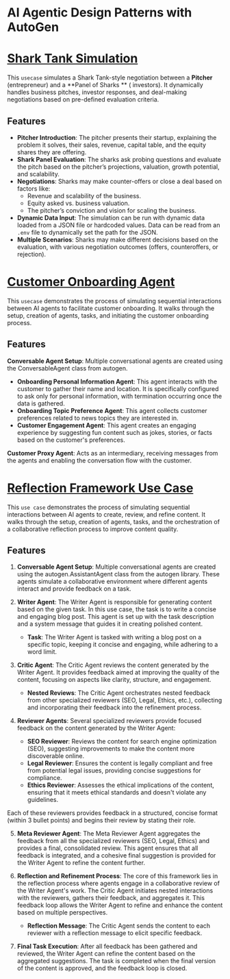 # AI Agentic Design Patterns with AutoGen

# [Shark Tank Simulation](https://github.com/sawantudayan/ai-agentic-design-patterns/tree/feature1/multi_agent_conversation/multi_agent_conversation/shark_tank_simulator)

This ```usecase``` simulates a Shark Tank-style negotiation between a **Pitcher** (entrepreneur) and a **Panel of Sharks
** (
investors). It dynamically handles business pitches, investor responses, and deal-making negotiations based on
pre-defined evaluation criteria.

## Features

- **Pitcher Introduction**: The pitcher presents their startup, explaining the problem it solves, their sales, revenue,
  capital table, and the equity shares they are offering.
- **Shark Panel Evaluation**: The sharks ask probing questions and evaluate the pitch based on the pitcher’s
  projections, valuation, growth potential, and scalability.
- **Negotiations**: Sharks may make counter-offers or close a deal based on factors like:
    - Revenue and scalability of the business.
    - Equity asked vs. business valuation.
    - The pitcher’s conviction and vision for scaling the business.
- **Dynamic Data Input**: The simulation can be run with dynamic data loaded from a JSON file or hardcoded values. Data
  can be read from an `.env` file to dynamically set the path for the JSON.
- **Multiple Scenarios**: Sharks may make different decisions based on the evaluation, with various negotiation
  outcomes (offers, counteroffers, or rejection).

# [Customer Onboarding Agent](https://github.com/sawantudayan/ai-agentic-design-patterns/tree/feature2/sequential_chats)

This ```usecase``` demonstrates the process of simulating sequential interactions between AI agents to facilitate
customer
onboarding. It walks through the setup, creation of agents, tasks, and initiating the customer onboarding process.

## Features

**Conversable Agent Setup**: Multiple conversational agents are created using the ConversableAgent class from autogen.

- **Onboarding Personal Information Agent**: This agent interacts with the customer to gather their name and location.
  It is
  specifically configured to ask only for personal information, with termination occurring once the data is gathered.
- **Onboarding Topic Preference Agent**: This agent collects customer preferences related to news topics they are
  interested
  in.
- **Customer Engagement Agent**: This agent creates an engaging experience by suggesting fun content such as jokes,
  stories,
  or facts based on the customer's preferences.

**Customer Proxy Agent**: Acts as an intermediary, receiving messages from the agents and enabling the conversation flow
with the customer.

# [Reflection Framework Use Case](https://github.com/sawantudayan/ai-agentic-design-patterns/tree/feature3/agent_reflection_framework/agent_reflection_framework)

This ```use case``` demonstrates the process of simulating sequential interactions between AI agents to create, review,
and refine content. It walks through the setup, creation of agents, tasks, and the orchestration of a collaborative
reflection process to improve content quality.

## Features

1. **Conversable Agent Setup**:
   Multiple conversational agents are created using the autogen.AssistantAgent class from the autogen library. These
   agents simulate a collaborative environment where different agents interact and provide feedback on a task.

2. **Writer Agent**:
   The Writer Agent is responsible for generating content based on the given task. In this use case, the task is to
   write a concise and engaging blog post. This agent is set up with the task description and a system message that
   guides it in creating polished content.

    - **Task**: The Writer Agent is tasked with writing a blog post on a specific topic, keeping it concise and
      engaging, while
      adhering to a word limit.

3. **Critic Agent**:
   The Critic Agent reviews the content generated by the Writer Agent. It provides feedback aimed at improving the
   quality of the content, focusing on aspects like clarity, structure, and engagement.

    - **Nested Reviews**: The Critic Agent orchestrates nested feedback from other specialized reviewers (SEO, Legal,
      Ethics,
      etc.), collecting and incorporating their feedback into the refinement process.

4. **Reviewer Agents**:
   Several specialized reviewers provide focused feedback on the content generated by the Writer Agent:

    - **SEO Reviewer**: Reviews the content for search engine optimization (SEO), suggesting improvements to make the
      content more
      discoverable online.
    - **Legal Reviewer**: Ensures the content is legally compliant and free from potential legal issues, providing
      concise
      suggestions for compliance.
    - **Ethics Reviewer**: Assesses the ethical implications of the content, ensuring that it meets ethical standards
      and doesn't
      violate any guidelines.

Each of these reviewers provides feedback in a structured, concise format (within 3 bullet points) and begins their
review by stating their role.

5. **Meta Reviewer Agent**:
   The Meta Reviewer Agent aggregates the feedback from all the specialized reviewers (SEO, Legal, Ethics) and provides
   a final, consolidated review. This agent ensures that all feedback is integrated, and a cohesive final suggestion is
   provided for the Writer Agent to refine the content further.

6. **Reflection and Refinement Process**:
   The core of this framework lies in the reflection process where agents engage in a collaborative review of the Writer
   Agent's work. The Critic Agent initiates nested interactions with the reviewers, gathers their feedback, and
   aggregates it. This feedback loop allows the Writer Agent to refine and enhance the content based on multiple
   perspectives.

    - **Reflection Message**: The Critic Agent sends the content to each reviewer with a reflection message to elicit
      specific
      feedback.

7. **Final Task Execution**:
   After all feedback has been gathered and reviewed, the Writer Agent can refine the content based on the aggregated
   suggestions. The task is completed when the final version of the content is approved, and the feedback loop is
   closed.